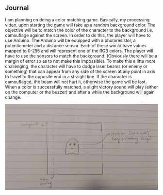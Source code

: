 ## Journal

I am planning on doing a color matching game. Basically, my processing video, upon starting the game will take up a random background color. The objective will be to match the color of the character to the background i.e. camouflage against the screen. In order to do this, the player will have to use Arduino. The Arduino will be equipped with a photoresistor, a potentiometer and a distance sensor. Each of these would have values mapped to 0-255 and will represent one of the RGB colors. The player will have to use the sensors to match the background. (Obviously there will be a margin of error so as to not make this impossible). To make this a litte more challenging, the character will have to dodge laser beams (or enemy or something) that can appear from any side of the screen at any point in axis to travel to the opposite end in a straight line. If the character is camouflaged, the beam will not hurt it, otherwise the game will be lost. When a color is successfully matched, a slight victory sound will play (either on the computer or the buzzer) and after a while the background will again change.

![](sketch.png)
